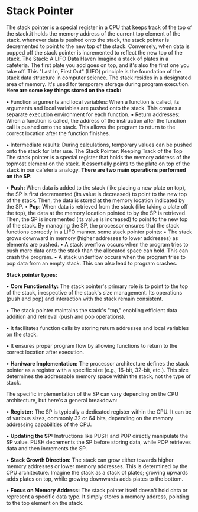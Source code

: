# Stack Pointer

The stack pointer is a special register in a CPU that keeps track of the top of the stack.it holds the memory address of the current top element of the stack. whenever data is pushed onto the stack, the stack pointer is decremented to point to the new top of the stack. Conversely, when data is popped off the stack pointer is incremented to reflect the new top of the stack. The Stack: A LIFO Data Haven Imagine a stack of plates in a cafeteria. The first plate you add goes on top, and it's also the first one you take off. This "Last In, First Out" (LIFO) principle is the foundation of the stack data structure in computer science. The stack resides in a designated area of memory. It's used for temporary storage during program execution.
**Here are some key things stored on the stack:** 

• Function arguments and local variables: When a function is called, its arguments and local variables are pushed onto the stack. This creates a separate execution environment for each function. • Return addresses: When a function is called, the address of the instruction after the function call is pushed onto the stack. This allows the program to return to the correct location after the function finishes. 

• Intermediate results: During calculations, temporary values can be pushed onto the stack for later use. The Stack Pointer: Keeping Track of the Top The stack pointer is a special register that holds the memory address of the topmost element on the stack. It essentially points to the plate on top of the stack in our cafeteria analogy. **There are two main operations performed on the SP:** 

• **Push:** When data is added to the stack (like placing a new plate on top), the SP is first decremented (its value is decreased) to point to the new top of the stack. Then, the data is stored at the memory location indicated by the SP. 
• **Pop:** When data is retrieved from the stack (like taking a plate off the top), the data at the memory location pointed to by the SP is retrieved. Then, the SP is incremented (its value is increased) to point to the new top of the stack. By managing the SP, the processor ensures that the stack functions correctly in a LIFO manner. some stack pointer points: • The stack grows downward in memory (higher addresses to lower addresses) as elements are pushed. • A stack overflow occurs when the program tries to push more data onto the stack than the allocated space can hold. This can crash the program. • A stack underflow occurs when the program tries to pop data from an empty stack. This can also lead to program crashes.

**Stack pointer types:**

• **Core Functionality:** The stack pointer's primary role is to point to the top of the stack, irrespective of the stack's size management. Its operations (push and pop) and interaction with the stack remain consistent. 

• The stack pointer maintains the stack's "top," enabling efficient data addition and retrieval (push and pop operations). 

• It facilitates function calls by storing return addresses and local variables on the stack.

• It ensures proper program flow by allowing functions to return to the correct location after execution.

• **Hardware Implementation:** The processor architecture defines the stack pointer as a register with a specific size (e.g., 16-bit, 32-bit, etc.). This size determines the addressable memory space within the stack, not the type of stack.

The specific implementation of the SP can vary depending on the CPU architecture, but here's a general breakdown: 

• **Register:** The SP is typically a dedicated register within the CPU. It can be of various sizes, commonly 32 or 64 bits, depending on the memory addressing capabilities of the CPU. 

• **Updating the SP:** Instructions like PUSH and POP directly manipulate the SP value. PUSH decrements the SP before storing data, while POP retrieves data and then increments the SP. 

• **Stack Growth Direction:** The stack can grow either towards higher memory addresses or lower memory addresses. This is determined by the CPU architecture. Imagine the stack as a stack of plates; growing upwards adds plates on top, while growing downwards adds plates to the bottom.

• **Focus on Memory Address:** The stack pointer itself doesn't hold data or represent a specific data type. It simply stores a memory address, pointing to the top element on the stack.